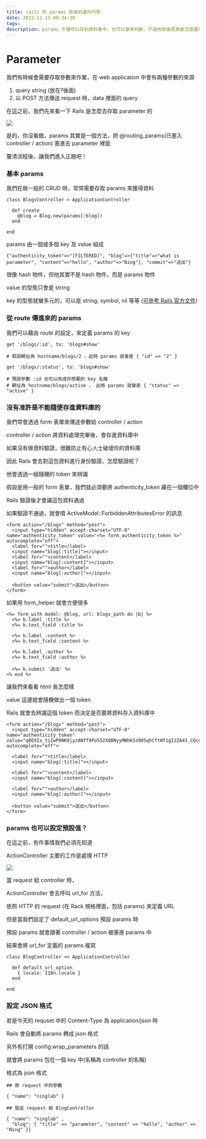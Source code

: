 ```yaml
---
title: rails 的 params 背後的運作巧思
date: 2022-12-11 00:34:30
tags:
description: params 不僅可以存到資料庫中，也可以拿來判斷，不過他背後究竟是怎麼運作的呢？
---
```

# Parameter

我們有時候會需要存取參數來作業，在 web application 中會有兩種參數的來源

1. query string (放在?後面)
2. 以 POST 方法傳送 request 時，data 裡面的 query 


在這之前，我們先來看一下 Rails 是怎麼去存取 parameter 的

![](https://i.imgur.com/RHP3DpY.jpg)

是的，你沒看錯，params 其實是一個方法，把 @routing_params(已塞入 controller / action) 塞進去 parameter 裡面


釐清流程後，讓我們進入正題吧！


### 基本 params

我們在做一般的 CRUD 時，常常需要存取 params 來獲得資料
```
class BlogsController < ApplicationController

  def create
    @blog = Blog.new(params[:blog])
  end
  
end
```

params 由一個或多個 key 及 value 組成

```
{"authenticity_token"=>"[FILTERED]", "blog"=>{"title"=>"what is parameter", "content"=>"hello", "author"=>"Ning"}, "commit"=>"送出"}
```

很像 hash 物件，但他其實不是 hash 物件，而是 params 物件

value 的型態只會是 string 

key 的型態就蠻多元的，可以是 string, symbol, nil 等等
([可參考 Rails 官方文件](https://guides.rubyonrails.org/action_controller_overview.html#parameters))


### 從 route 傳進來的 params

我們可以藉由 route 的設定，來定義 params 的 key

```
get '/blogs/:id', to: 'blogs#show'

# 假設網址為 hostname/blogs/2 ，此時 params 就會是 { "id" => "2" }

get '/blogs/:status', to: 'blogs#show'

# 預設參數 :id 也可以改成你想要的 key 名稱
# 網址為 hostname/blogs/active ， 此時 params 就會是 { "status" => "active" }
```

### 沒有准許是不能隨便存進資料庫的

我們常會透過 form 表單來傳送參數給 controller / action

controller / action 將資料處理完畢後，會存進資料庫中

如果沒有做資料驗證，很難防止有心人士破壞你的資料庫

因此 Rails 會去對這包資料進行身份驗證，怎麼驗證呢？ 

他會透過一組隨機的 token 來辨識

假設是用一般的 form 表單，我們就必須要將 authenticity_token 藏在一個欄位中

Rails 驗證後才會讓這包資料通過

如果驗證不通過，就會噴 ActiveModel::ForbiddenAttributesError 的訊息

```
<form action="/blogs" method="post">
  <input type="hidden" accept-charset="UTF-8" name="authenticity_token" value="<%= form_authenticity_token %>" autocomplete="off">
  <label for="">title</label>
  <input name="blog[:title]"></input>
  <label for="">content</label>
  <input name="blog[:content]"></input>
  <label for="">author</label>
  <input name="blog[:author]"></input>
  
  <button value="submit">送出</button>
</form>
```
如果用 form_helper 就會方便很多

```
<%= form_with model: @blog, url: blogs_path do |b| %>
  <%= b.label :title %>
  <%= b.text_field :title %>

  <%= b.label :content %>
  <%= b.text_field :content %>

  <%= b.label :author %>
  <%= b.text_field :author %>

  <%= b.submit '送出' %>
<% end %>
```

讓我們來看看 html 長怎麼樣

value 這邊就會隨機做出一個 token

Rails 就會去辨識這個 token 而決定是否要將資料存入資料庫中
```
<form action="/blogs" method="post">
  <input type="hidden" accept-charset="UTF-8" name="authenticity_token" value="q8EXIx_tiIwP0NK8jyzANff8Po552XQBNyyMWhKIo905qhCftWf1gI2ZA43_CQcn8N6EXrXD8u_nSG9ELEc7Rg" autocomplete="off">
  
  <label for="">title</label>
  <input name="blog[:title]"></input>

  <label for="">content</label>
  <input name="blog[:content]"></input>

  <label for="">author</label>
  <input name="blog[:author]"></input>
  
  <button value="submit">送出</button>
</form>
```

### params 也可以設定預設值？

在這之前，有件事情我們必須先知道

ActionController 主要的工作是處理 HTTP

![](https://i.imgur.com/zcR4ZTl.jpg)

當 request 給 controller 時，

ActionController 會去呼叫 url_for 方法，

依照 HTTP 的 request (在 Rack 規格裡面，包括 params) 來定義 URL

但是當我們設定了 default_url_options 預設 params 時

預設 params 就會跟著 controller / action 被塞進 params 中

結果會將 url_for 定義的 params 複寫

```
class BlogController << ApplicationController

  def default_url_option
    { locale: I18n.locale }
  end

end
```

### 設定 JSON 格式

若是今天的 requset 中的 Content-Type 為 application/json 時

Rails 會自動將 params 轉成 json 格式

另外有打開 config.wrap_parameters 的話

就會將 params 包在一個 key 中(名稱為 controller 的名稱)

格式為 json 格式

```
## 原 request 中的參數

{ "name": "ninglab" }

## 發送 request 給 BlogController

{ "name": "ninglab" , 
  "blog": { "title" => "parameter", "content" => "hello", "author" => "Ning" }}
```